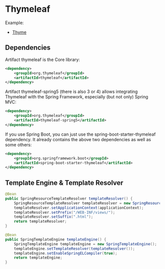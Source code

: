 # Thymeleaf

Example:
- [Thyme](http://localhost:8080/conference/thyme)

## Dependencies

Artifact thymeleaf is the Core library:
```xml
<dependency>
    <groupId>org.thymeleaf</groupId>
    <artifactId>thymeleaf</artifactId>
</dependency>
```

Artifact thymeleaf-spring5 (there is also 3 or 4) allows integrating Thymeleaf with the Spring Framework,
especially (but not only) Spring MVC:
```xml
<dependency>
    <groupId>org.thymeleaf</groupId>
    <artifactId>thymeleaf-spring5</artifactId>
</dependency>
```

If you use Spring Boot, you can just use the spring-boot-starter-thymeleaf dependency.
It already contains the above two dependencies as well as some others:
```xml
<dependency>
    <groupId>org.springframework.boot</groupId>
    <artifactId>spring-boot-starter-thymeleaf</artifactId>
</dependency>
```

## Template Engine & Template Resolver

```java
@Bean
public SpringResourceTemplateResolver templateResolver() {
    SpringResourceTemplateResolver templateResolver = new SpringResourceTemplateResolver();
    templateResolver.setApplicationContext(applicationContext);
    templateResolver.setPrefix("/WEB-INF/views/");
    templateResolver.setSuffix(".html");
    return templateResolver;
}

@Bean
public SpringTemplateEngine templateEngine() {
    SpringTemplateEngine templateEngine = new SpringTemplateEngine();
    templateEngine.setTemplateResolver(templateResolver());
    templateEngine.setEnableSpringELCompiler(true);
    return templateEngine;
}
```